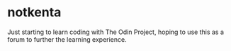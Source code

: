 # notkenta
Just starting to learn coding with The Odin Project, hoping to use this as a forum to further the learning experience.
